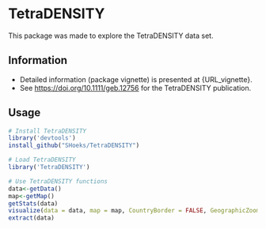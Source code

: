 # TetraDENSITY
This package was made to explore the TetraDENSITY data set.

## Information
- Detailed information (package vignette) is presented at {URL_vignette}.
- See https://doi.org/10.1111/geb.12756 for the TetraDENSITY publication.

## Usage
```R
# Install TetraDENSITY
library('devtools')
install_github("SHoeks/TetraDENSITY")

# Load TetraDENSITY
library('TetraDENSITY')

# Use TetraDENSITY functions
data<-getData()
map<-getMap()
getStats(data)
visualize(data = data, map = map, CountryBorder = FALSE, GeographicZoom = TRUE)
extract(data)
```

